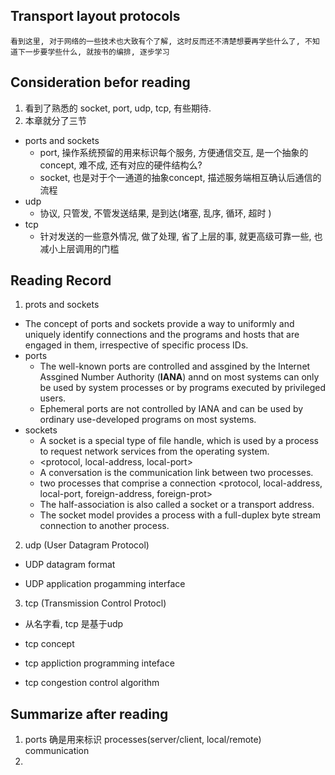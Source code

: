 
##  Transport layout protocols
    看到这里, 对于网络的一些技术也大致有个了解, 这时反而还不清楚想要再学些什么了, 不知道下一步要学些什么, 就按书的编排, 逐步学习

## Consideration befor reading
1. 看到了熟悉的 socket, port, udp, tcp, 有些期待.
2. 本章就分了三节
- ports and sockets
    * port, 操作系统预留的用来标识每个服务, 方便通信交互, 是一个抽象的concept, 难不成, 还有对应的硬件结构么? 
    * socket, 也是对于个一通道的抽象concept, 描述服务端相互确认后通信的流程
- udp
    * 协议, 只管发, 不管发送结果, 是到达(堵塞, 乱序, 循环, 超时 )
- tcp
    * 针对发送的一些意外情况, 做了处理, 省了上层的事, 就更高级可靠一些, 也减小上层调用的门槛

## Reading Record
1. prots and sockets
- The concept of ports and sockets provide a way to uniformly and uniquely identify connections and the programs and hosts that are engaged in them, irrespective of specific process IDs.
- ports
    * The well-known ports are controlled and assgined by the Internet Assgined Number Authority (<b>IANA</b>) annd on most systems can only be used by system processes  or by programs executed by privileged users.
    * Ephemeral ports are not controlled by IANA and can be used by ordinary use-developed programs on most systems.
- sockets
    * A socket is a special type of file handle, which is used by a process to request network services from the operating system.
    * <protocol, local-address, local-port>
    * A conversation is the communication link between two processes.
    * two processes that comprise a connection <protocol, local-address, local-port, foreign-address, foreign-prot>
    * The half-association is also called a socket or a transport address.
    * The socket model provides a process with a full-duplex byte stream connection to another process.

2. udp (User Datagram Protocol)
- UDP datagram format

- UDP application progamming interface

3. tcp (Transmission Control Protocl)
- 从名字看, tcp 是基于udp
- tcp concept

- tcp appliction programming inteface

- tcp congestion control algorithm

## Summarize after reading
1. ports 确是用来标识 processes(server/client, local/remote) communication
2. 